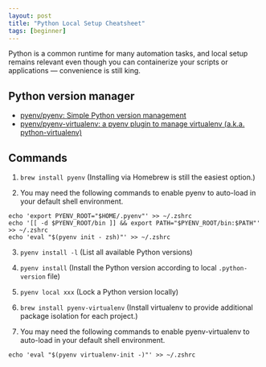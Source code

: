 ```yaml
---
layout: post
title: "Python Local Setup Cheatsheet"
tags: [beginner]
---
```


Python is a common runtime for many automation tasks, and local setup remains relevant even though you can containerize your scripts or applications — convenience is still king.

## Python version manager

- [pyenv/pyenv: Simple Python version management](https://github.com/pyenv/pyenv)
- [pyenv/pyenv-virtualenv: a pyenv plugin to manage virtualenv (a.k.a. python-virtualenv)](https://github.com/pyenv/pyenv-virtualenv)


## Commands

1. `brew install pyenv` (Installing via Homebrew is still the easiest option.)

2. You may need the following commands to enable pyenv to auto-load in your default shell environment.
```
echo 'export PYENV_ROOT="$HOME/.pyenv"' >> ~/.zshrc
echo '[[ -d $PYENV_ROOT/bin ]] && export PATH="$PYENV_ROOT/bin:$PATH"' >> ~/.zshrc
echo 'eval "$(pyenv init - zsh)"' >> ~/.zshrc
```

3. `pyenv install -l` (List all available Python versions)

4. `pyenv install` (Install the Python version according to local `.python-version` file)

5. `pyenv local xxx` (Lock a Python version locally)

6. `brew install pyenv-virtualenv` (Install virtualenv to provide additional package isolation for each project.)

7. You may need the following commands to enable pyenv-virtualenv to auto-load in your default shell environment.
```
echo 'eval "$(pyenv virtualenv-init -)"' >> ~/.zshrc
``` 